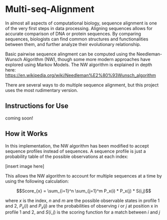 # Multi-seq-Alignment

In almost all aspects of computational biology, sequence alignment is one of the very first steps in data processing. Aligning sequences allows for accurate comparison of DNA or protein sequences. By comparing sequences, biologists can find common structures and functionalities between them, and further analyze their evolutionary relationship.

Basic pairwise sequence alingment can be computed using the Needleman-Wunsch Algorithm (NW), though some more modern approaches have explored using Markov Models. The NW algorithm is explained in depth here: https://en.wikipedia.org/wiki/Needleman%E2%80%93Wunsch_algorithm

There are several ways to do multiple sequence alignment, but this project uses the most rudimentary version. 

## Instructions for Use
coming soon!

## How it Works
In this implementation, the NW algorithm has been modified to accept sequence profiles instead of sequences. A sequence profile is just a probability table of the possible observations at each index:

[insert image here]

This allows the NW algorithm to account for multiple sequences at a time by using the following calculation:

$$Score_{x} = \sum_{i=1}^n \sum_{j=1}^m P_x(i) * P_x(j) * S(i,j)$$

where $x$ is the index, $n$ and $m$ are the possible observable states in profile 1 and 2, $P_x(i)$ and $P_x(j)$ are the probabilities of observing $i$ or $j$ at position x in profile 1 and 2, and $S(i,j)$ is the scoring function for a match between $i$ and $j$

